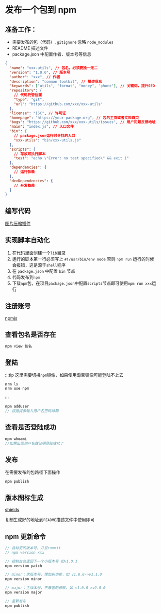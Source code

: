 # 发布一个包到 npm

## 准备工作：

- 需要发布的包（代码）`.gitignore` 忽略 `node_modules`
- README 描述文件
- package.json 中配置作者、版本号等信息

```json
{
  "name": "xxx-utils", // 包名，必须要独一无二
  "version": "1.0.0", // 版本号
  "author": "xxx", // 作者
  "description": "common toolkit", // 描述信息
  "keywords": ["utils", "format", "money", "phone"], // 关键词，提升SEO
  "repository": {
    // 代码托管位置
    "type": "git",
    "url": "https://github.com/xxx/xxx-utils"
  },
  "license": "ISC", // 许可证
  "homepage": "https://your-package.org", // 包的主页或者文档首页
  "bugs": "https://github.com/xxx/xxx-utils/issues", // 用户问题反馈地址
  "main": "index.js", // 入口文件
  "bin": {
    // package.json运行时寻找的入口
    "xxx-utils": "bin/xxx-utils.js"
  },
  "scripts": {
    // 存放可执行脚本
    "test": "echo \"Error: no test specified\" && exit 1"
  },
  "dependencies": {
    // 运行依赖
  },
  "devDependencies": {
    // 开发依赖
  }
}
```

## 编写代码

[图片压缩插件](https://gitee.com/mao-118/tinify-images)

## 实现脚本自动化

1. 在代码里面创建一个`lib`目录
2. 运行的脚本第一行必须写上 `#!/usr/bin/env node` 否则 `npm run` 运行的时候会报错，这是源于`shell`程序
3. 在 `package.json` 中配置 `bin` 节点
4. 代码发布到`npm`
5. 下载`npm`包，在项目`package.json`中配置`scripts`节点即可使用`npm run xxx`运行

## 注册账号

[npmjs](https://www.npmjs.com/)

## 查看包名是否存在

```ts
npm view 包名
```

## 登陆

:::tip
这里需要切换`npm`镜像，如果使用淘宝镜像可能登陆不上去

```
nrm ls
nrm use npm
```

:::

```ts
npm adduser
// 根据提示输入用户名密码邮箱
```

## 查看是否登陆成功

```ts
npm whoami
//如果出现用户名就证明登陆成功了
```

## 发布

在需要发布的包路径下面操作

```
npm publish
```

## 版本图标生成

[shields](https://shields.io/)

复制生成好的地址到`README`描述文件中使用即可

## npm 更新命令

```ts
// 自动更改版本号，并且commit
// npm version xxx

// 控制台会返回下一个小版本号 如v1.0.1
npm version patch

// minor：次版本号，增加新功能，如 v1.0.0->v1.1.0
npm version minor

// major：主版本号，不兼容的修改，如 v1.0.0->v2.0.0
npm version major

// 重新发布
npm publish
```
